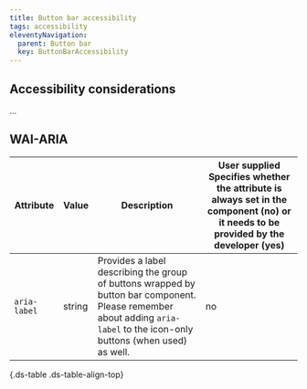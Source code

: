 ```yaml
---
title: Button bar accessibility
tags: accessibility
eleventyNavigation:
  parent: Button bar
  key: ButtonBarAccessibility
---
```


<section>

## Accessibility considerations

...

</section>

<section>

## WAI-ARIA

<div class="ds-table-wrapper">

|Attribute|Value|Description|User supplied  <sl-icon name="info" aria-describedby="tooltip1" size="md"></sl-icon><sl-tooltip id="tooltip1">Specifies whether the attribute is always set in the component (no) or it needs to be provided by the developer (yes)</sl-tooltip>|
|-|-|-|-|
|`aria-label`|string|Provides a label describing the group of buttons wrapped by button bar component. Please remember about adding `aria-label` to the icon-only buttons (when used) as well.|no|

{.ds-table .ds-table-align-top}

</div>

</section>

